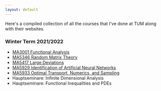 ```yaml
---
layout: default
---
```


Here's a compiled collection of all the courses that I've done at TUM along with their websites. 

### Winter Term 2021/2022
* [MA3001 Functional Analysis](https://qwinters.github.io/ma3001-functional-analysis)
* [MA5346 Random Matrix Theory](https://qwinters.github.io/ma5346-random-matrix-theory)
* [MA5417 Large Deviations](https://qwinters.github.io/ma5417-large-dev)
* [MA5929 Identification of Artificial Neural Networks](https://qwinters.github.io/ma5929-id-of-ann)
* [MA5933 Optimal Transport, Numerics, and Sampling](https://qwinters.github.io/ma5933-optimal-transport)
* Hauptseminare: Infinite Dimensional Analysis
* Hauptseminare: Functional Inequalities and PDEs

